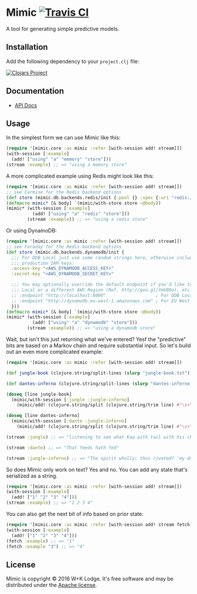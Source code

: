 # Mimic [![Travis CI](https://api.travis-ci.org/wieden-kennedy/mimic.svg)](https://travis-ci.org/wieden-kennedy/mimic)
A tool for generating simple predictive models.

## Installation

Add the following dependency to your `project.clj` file:

[![Clojars Project](http://clojars.org/mimic/latest-version.svg)](http://clojars.org/mimic)

## Documentation

* [API Docs](http://wieden-kennedy.github.io/mimic)

## Usage

In the simplest form we can use Mimic like this:

```clojure
(require '[mimic.core :as mimic :refer [with-session add! stream]])
(with-session [:example]
  (add! ["using" "a" "memory" "store"]))
(stream :example) ;; => "using a memory store"
```

A more complicated example using Redis might look like this:
```clojure
(require '[mimic.core :as mimic :refer [with-session add! stream]])
;; see Carmine for the Redis backend options
(def store (mimic.db.backends.redis/init {:pool {} :spec {:uri "redis://localhost:6379"}}))
(defmacro mimic* [& body] `(mimic/with-store store ~@body))
(mimic* (with-session [:example]
          (add! ["using" "a" "redis" "store"]))
        (stream :example)) ;; => "using a redis store"
```

Or using DynamoDB:
```clojure
(require '[mimic.core :as mimic :refer [with-session add! stream]])
;; see Faraday for the Redis backend options
(def store (mimic.db.backends.dynamodb/init {
  ;;; For DDB Local just use some random strings here, otherwise include your
  ;;; production IAM keys:
  :access-key "<AWS_DYNAMODB_ACCESS_KEY>"
  :secret-key "<AWS_DYNAMODB_SECRET_KEY>"

  ;;; You may optionally override the default endpoint if you'd like to use DDB
  ;;; Local or a different AWS Region (Ref. http://goo.gl/YmV80o), etc.:
  ;; :endpoint "http://localhost:8000"                   ; For DDB Local
  ;; :endpoint "http://dynamodb.eu-west-1.amazonaws.com" ; For EU West 1 AWS region
  }))
(defmacro mimic* [& body] `(mimic/with-store store ~@body))
(mimic* (with-session [:example]
          (add! ["using" "a" "dynamodb" "store"]))
        (stream :example)) ;; => "using a dynamodb store"
```

Wait, but isn't this just returning what we've entered? Yesf the "predictive" bits
are based on a Markov chain and require substantial input. So let's build out an
even more complicated example:

```clojure
(require '[mimic.core :as mimic :refer [with-session add! stream]])

(def jungle-book (clojure.string/split-lines (slurp "jungle-book.txt")))

(def dantes-inferno (clojure.string/split-lines (slurp "dantes-inferno.txt")))

(doseq [line jungle-book]
  (mimic/with-session [:jungle :jungle-inferno]
    (mimic/add! (clojure.string/split (clojure.string/trim line) #"\s+"))))

(doseq [line dantes-inferno]
  (mimic/with-session [:dante :jungle-inferno]
    (mimic/add! (clojure.string/split (clojure.string/trim line) #"\s+"))))

(stream :jungle) ;; => "listening to see what Kaa with tail with his chin."

(stream :dante) ;; => "That feeds hath fed"

(stream :jungle-inferno) ;; => "The spirit wholly; thus riveted? 'my doubts', said Billy."
```

So does Mimic only work on text? Yes and no. You can add any state that's serialized as a string.

```clojure
(require '[mimic.core :as mimic :refer [with-session add! stream]])
(with-session [:example]
  (add! ["1" "2" "3" "4"]))
(stream :example) ;; => "1 2 3 4"
```

You can also get the next bit of info based on prior state:

```clojure
(require '[mimic.core :as mimic :refer [with-session add! stream fetch]])
(with-session [:example]
  (add! ["1" "2" "3" "4"]))
(fetch :example) ;; => "1"
(fetch :example "3") ;; => "4"
```

## License
Mimic is copyright © 2016 W+K Lodge. It's free software and may be distributed
under the [Apache license](http://www.apache.org/licenses/LICENSE-2.0).
